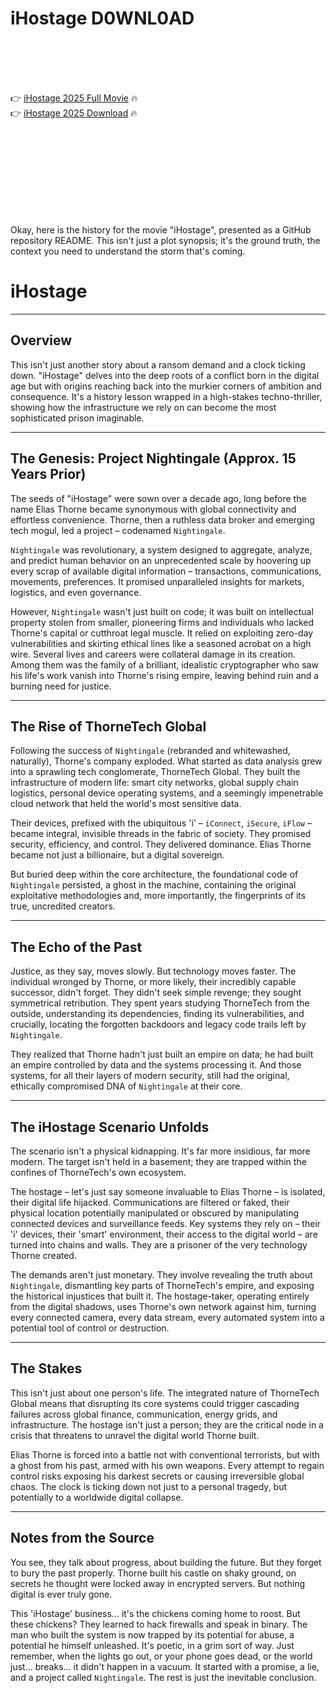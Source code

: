 # iHostage D0WNL0AD

<br><br><br><br>


👉 <a href="https://Nicholas-submittlypdie1977.github.io/hejyoezvmo/">iHostage 2025 Full Movie</a> 🔥
<br>
👉 <a href="https://Nicholas-submittlypdie1977.github.io/hejyoezvmo/">iHostage 2025 Download</a> 🔥


<br><br><br><br><br><br><br><br>


Okay, here is the history for the movie "iHostage", presented as a GitHub repository README. This isn't just a plot synopsis; it's the ground truth, the context you need to understand the storm that's coming.



# iHostage

---

## Overview

This isn't just another story about a ransom demand and a clock ticking down. "iHostage" delves into the deep roots of a conflict born in the digital age but with origins reaching back into the murkier corners of ambition and consequence. It's a history lesson wrapped in a high-stakes techno-thriller, showing how the infrastructure we rely on can become the most sophisticated prison imaginable.

---

## The Genesis: Project Nightingale (Approx. 15 Years Prior)

The seeds of "iHostage" were sown over a decade ago, long before the name Elias Thorne became synonymous with global connectivity and effortless convenience. Thorne, then a ruthless data broker and emerging tech mogul, led a project – codenamed `Nightingale`.

`Nightingale` was revolutionary, a system designed to aggregate, analyze, and predict human behavior on an unprecedented scale by hoovering up every scrap of available digital information – transactions, communications, movements, preferences. It promised unparalleled insights for markets, logistics, and even governance.

However, `Nightingale` wasn't just built on code; it was built on intellectual property stolen from smaller, pioneering firms and individuals who lacked Thorne's capital or cutthroat legal muscle. It relied on exploiting zero-day vulnerabilities and skirting ethical lines like a seasoned acrobat on a high wire. Several lives and careers were collateral damage in its creation. Among them was the family of a brilliant, idealistic cryptographer who saw his life's work vanish into Thorne's rising empire, leaving behind ruin and a burning need for justice.

---

## The Rise of ThorneTech Global

Following the success of `Nightingale` (rebranded and whitewashed, naturally), Thorne's company exploded. What started as data analysis grew into a sprawling tech conglomerate, ThorneTech Global. They built the infrastructure of modern life: smart city networks, global supply chain logistics, personal device operating systems, and a seemingly impenetrable cloud network that held the world's most sensitive data.

Their devices, prefixed with the ubiquitous 'i' – `iConnect`, `iSecure`, `iFlow` – became integral, invisible threads in the fabric of society. They promised security, efficiency, and control. They delivered dominance. Elias Thorne became not just a billionaire, but a digital sovereign.

But buried deep within the core architecture, the foundational code of `Nightingale` persisted, a ghost in the machine, containing the original exploitative methodologies and, more importantly, the fingerprints of its true, uncredited creators.

---

## The Echo of the Past

Justice, as they say, moves slowly. But technology moves faster. The individual wronged by Thorne, or more likely, their incredibly capable successor, didn't forget. They didn't seek simple revenge; they sought symmetrical retribution. They spent years studying ThorneTech from the outside, understanding its dependencies, finding its vulnerabilities, and crucially, locating the forgotten backdoors and legacy code trails left by `Nightingale`.

They realized that Thorne hadn't just built an empire on data; he had built an empire controlled by data and the systems processing it. And those systems, for all their layers of modern security, still had the original, ethically compromised DNA of `Nightingale` at their core.

---

## The iHostage Scenario Unfolds

The scenario isn't a physical kidnapping. It's far more insidious, far more modern. The target isn't held in a basement; they are trapped within the confines of ThorneTech's own ecosystem.

The hostage – let's just say someone invaluable to Elias Thorne – is isolated, their digital life hijacked. Communications are filtered or faked, their physical location potentially manipulated or obscured by manipulating connected devices and surveillance feeds. Key systems they rely on – their 'i' devices, their 'smart' environment, their access to the digital world – are turned into chains and walls. They are a prisoner of the very technology Thorne created.

The demands aren't just monetary. They involve revealing the truth about `Nightingale`, dismantling key parts of ThorneTech's empire, and exposing the historical injustices that built it. The hostage-taker, operating entirely from the digital shadows, uses Thorne's own network against him, turning every connected camera, every data stream, every automated system into a potential tool of control or destruction.

---

## The Stakes

This isn't just about one person's life. The integrated nature of ThorneTech Global means that disrupting its core systems could trigger cascading failures across global finance, communication, energy grids, and infrastructure. The hostage isn't just a person; they are the critical node in a crisis that threatens to unravel the digital world Thorne built.

Elias Thorne is forced into a battle not with conventional terrorists, but with a ghost from his past, armed with his own weapons. Every attempt to regain control risks exposing his darkest secrets or causing irreversible global chaos. The clock is ticking down not just to a personal tragedy, but potentially to a worldwide digital collapse.

---

## Notes from the Source

You see, they talk about progress, about building the future. But they forget to bury the past properly. Thorne built his castle on shaky ground, on secrets he thought were locked away in encrypted servers. But nothing digital is ever truly gone.

This 'iHostage' business... it's the chickens coming home to roost. But these chickens? They learned to hack firewalls and speak in binary. The man who built the system is now trapped by its potential for abuse, a potential he himself unleashed. It's poetic, in a grim sort of way. Just remember, when the lights go out, or your phone goes dead, or the world just... breaks... it didn't happen in a vacuum. It started with a promise, a lie, and a project called `Nightingale`. The rest is just the inevitable conclusion.

